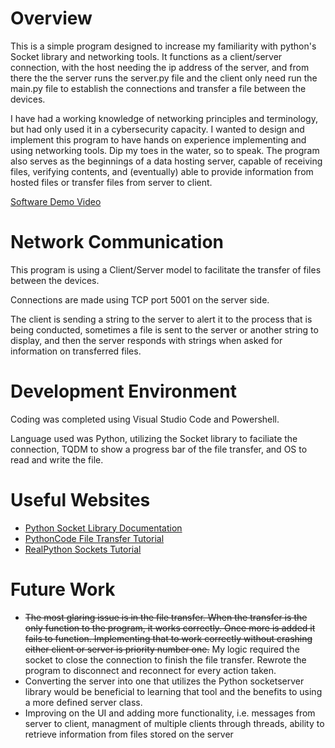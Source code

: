 # Overview

This is a simple program designed to increase my familiarity with python's Socket library and networking tools. It functions as a client/server connection, with the host needing the ip address of the server, and from there the
the server runs the server.py file and the client only need run the main.py file to establish the connections and transfer a file between the devices. 

I have had a working knowledge of networking principles and terminology, but had only used it in a cybersecurity capacity. I wanted to design and implement this program to
have hands on experience implementing and using networking tools. Dip my toes in the water, so to speak.
The program also serves as the beginnings of a data hosting server, capable of receiving files, verifying contents, and (eventually) able to provide information from hosted files or transfer files from server to client.


[Software Demo Video](https://youtu.be/6z-0JliTKCM)

# Network Communication

This program is using a Client/Server model to facilitate the transfer of files between the devices.

Connections are made using TCP port 5001 on the server side.

The client is sending a string to the server to alert it to the process that is being conducted, sometimes a file is sent to the server or another string to display, and then the server responds with strings when asked for information on transferred files.

# Development Environment

Coding was completed using Visual Studio Code and Powershell.

Language used was Python, utilizing the Socket library to faciliate the connection, TQDM to show a progress bar of the file transfer, and OS to read and write the file.

# Useful Websites

* [Python Socket Library Documentation](https://docs.python.org/3/library/socket.html)
* [PythonCode File Transfer Tutorial](https://www.thepythoncode.com/article/send-receive-files-using-sockets-python)
* [RealPython Sockets Tutorial](https://realpython.com/python-sockets/)

# Future Work

* ~~The most glaring issue is in the file transfer. When the transfer is the only function to the program, it works correctly. Once more is added it fails to function. Implementing that to work correctly without crashing either client or server is priority number one.~~ My logic required the socket to close the connection to finish the file transfer. Rewrote the program to disconnect and reconnect for every action taken.
* Converting the server into one that utilizes the Python socketserver library would be beneficial to learning that tool and the benefits to using a more defined server class.
* Improving on the UI and adding more functionality, i.e. messages from server to client, managment of multiple clients through threads, ability to retrieve information from files stored on the server